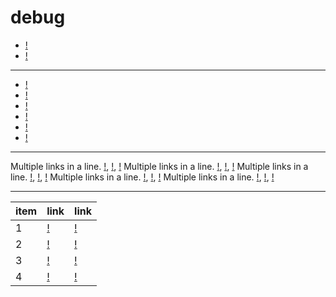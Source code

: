 # debug

- [!](/debug/)
- [!](/debug/README.md)

-----

- [!](/)
- [!](/README.md)
- [!](/pages/page1.md)
- [!](/pages/page2.md)
- [!](/pages/page3.md)
- [!](/pages/page4.md)

-----

Multiple links in a line. [!](/), [!](/), [!](/)
Multiple links in a line. [!](/pages/page1.md), [!](/pages/page1.md), [!](/pages/page1.md)
Multiple links in a line. [!](/pages/page2.md), [!](/pages/page2.md), [!](/pages/page2.md)
Multiple links in a line. [!](/pages/page3.md), [!](/pages/page3.md), [!](/pages/page3.md)
Multiple links in a line. [!](/pages/page4.md), [!](/pages/page4.md), [!](/pages/page4.md)

-----

| item | link                 | link                 |
|------|----------------------|----------------------|
| 1    | [!](/pages/page1.md) | [!](/pages/page1.md) |
| 2    | [!](/pages/page2.md) | [!](/pages/page2.md) |
| 3    | [!](/pages/page3.md) | [!](/pages/page3.md) |
| 4    | [!](/pages/page4.md) | [!](/pages/page4.md) |

